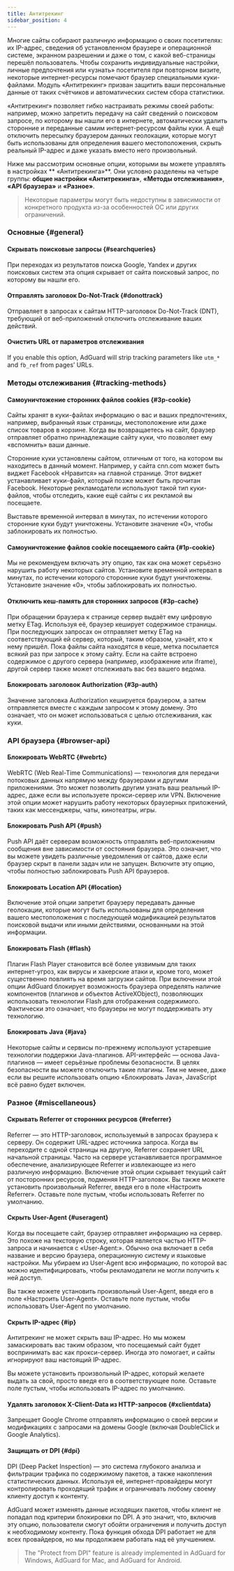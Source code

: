 ```yaml
---
title: Антитрекинг
sidebar_position: 4
---
```


Многие сайты собирают различную информацию о своих посетителях: их IP-адрес, сведения об установленном браузере и операционной системе, экранном разрешении и даже о том, с какой веб-страницы перешёл пользователь. Чтобы сохранить индивидуальные настройки, личные предпочтения или «узнать» посетителя при повторном визите, некоторые интернет-ресурсы помечают браузер специальными куки-файлами. Модуль «Антитрекинг» призван защитить ваши персональные данные от таких счётчиков и автоматических систем сбора статистики.

«Антитрекинг» позволяет гибко настраивать режимы своей работы: например, можно запретить передачу на сайт сведений о поисковом запросе, по которому вы нашли его в интернете, автоматически удалить сторонние и переданные самим интернет-ресурсом файлы куки. А ещё отключить пересылку браузером данных геолокации, которые могут быть использованы для определения вашего местоположения, скрыть реальный IP-адрес и даже указать вместо него произвольный.

Ниже мы рассмотрим основные опции, которыми вы можете управлять в настройках ** «Антитрекинга»**. Они условно разделены на четыре группы: **общие настройки «Антитрекинга»**, **«Методы отслеживания»**, **«API браузера»** и **«Разное»**.

> Некоторые параметры могут быть недоступны в зависимости от конкретного продукта из-за особенностей ОС или других ограничений.

### Основные {#general}

#### Скрывать поисковые запросы {#searchqueries}

При переходах из результатов поиска Google, Yandex и других поисковых систем эта опция скрывает от сайта поисковый запрос, по которому вы нашли его.

#### Отправлять заголовок Do-Not-Track {#donottrack}

Отправляет в запросах к сайтам HTTP-заголовок Do-Not-Track (DNT), требующий от веб-приложений отключить отслеживание ваших действий.

#### Очистить URL от параметров отслеживания

If you enable this option, AdGuard will strip tracking parameters like `utm_*` and `fb_ref` from pages’ URLs.

### Методы отслеживания {#tracking-methods}

#### Самоуничтожение сторонних файлов cookies {#3p-cookie}

Сайты хранят в куки-файлах информацию о вас и ваших предпочтениях, например, выбранный язык страницы, местоположение или даже список товаров в корзине. Когда вы возвращаетесь на сайт, браузер отправляет обратно принадлежащие сайту куки, что позволяет ему «вспомнить» ваши данные.

Сторонние куки установлены сайтом, отличным от того, на котором вы находитесь в данный момент. Например, у сайта cnn.com может быть виджет Facebook «Нравится» на главной странице. Этот виджет устанавливает куки-файл, который позже может быть прочитан Facebook. Некоторые рекламодатели используют такой тип куки-файлов, чтобы отследить, какие ещё сайты с их рекламой вы посещаете.

Выставьте временной интервал в минутах, по истечении которого сторонние куки будут уничтожены. Установите значение «0», чтобы заблокировать их полностью.

#### Самоуничтожение файлов cookie посещаемого сайта {#1p-cookie}

Мы не рекомендуем включать эту опцию, так как она может серьёзно нарушить работу некоторых сайтов. Установите временной интервал в минутах, по истечении которого сторонние куки будут уничтожены. Установите значение «0», чтобы заблокировать их полностью.

#### Отключить кеш-память для сторонних запросов {#3p-cache}

При обращении браузера к странице сервер выдаёт ему цифровую метку ETag. Используя её, браузер кеширует содержимое страницы. При последующих запросах он отправляет метку ETag на соответствующий ей сервер, который, таким образом, узнаёт, кто к нему пришёл. Пока файлы сайта находятся в кеше, метка посылается всякий раз при запросе к этому сайту. Если на сайте встроено содержимое с другого сервера (например, изображение или iframe), другой сервер также может отслеживать вас без вашего ведома.

#### Блокировать заголовок Authorization {#3p-auth}

Значение заголовка Authorization кешируется браузером, а затем отправляется вместе с каждым запросом к этому домену. Это означает, что он может использоваться с целью отслеживания, как куки.

### API браузера {#browser-api}

#### Блокировать WebRTC {#webrtc}

WebRTC (Web Real-Time Communications) — технология для передачи потоковых данных напрямую между браузерами и другими приложениями. Это может позволить другим узнать ваш реальный IP-адрес, даже если вы используете прокси-сервер или VPN. Включение этой опции может нарушить работу некоторых браузерных приложений, таких как мессенджеры, чаты, кинотеатры, игры.

#### Блокировать Push API {#push}

Push API даёт серверам возможность отправлять веб-приложениям сообщения вне зависимости от состояния браузера. Это означает, что вы можете увидеть различные уведомления от сайтов, даже если браузер скрыт в панели задач или не запущен. Включите эту опцию, чтобы полностью заблокировать Push API браузеров.

#### Блокировать Location API {#location}

Включение этой опции запретит браузеру передавать данные геолокации, которые могут быть использованы для определения вашего местоположения с последующей модификацией результатов поисковой выдачи или иными действиями, основанными на этой информации.

#### Блокировать Flash {#flash}

Плагин Flash Player становится всё более уязвимым для таких интернет-угроз, как вирусы и хакерские атаки и, кроме того, может существенно повлиять на время загрузки сайтов. При включении этой опции AdGuard блокирует возможность браузера определять наличие компонентов (плагинов и объектов ActiveXObject), позволяющих использовать технологии Flash для отображения содержимого. Фактически это означает, что браузеры не могут поддерживать эту технологию.

#### Блокировать Java {#java}

Некоторые сайты и сервисы по-прежнему используют устаревшие технологии поддержки Java-плагинов. API-интерфейс — основа Java-плагинов — имеет серьёзные проблемы безопасности. В целях безопасности вы можете отключить такие плагины. Тем не менее, даже если вы решите использовать опцию «Блокировать Java», JavaScript всё равно будет включен.

### Разное {#miscellaneous}

#### Скрывать Referrer от сторонних ресурсов {#referrer}

Referrer — это HTTP-заголовок, используемый в запросах браузера к серверу. Он содержит URL-адрес источника запроса. Когда вы переходите с одной страницы на другую, Referrer сохраняет URL начальной страницы. Часто на сервере устанавливается программное обеспечение, анализирующее Referrer и извлекающее из него различную информацию. Включение этой опции скрывает текущий сайт от посторонних ресурсов, подменяя HTTP-заголовок. Вы также можете установить произвольный Referrer, введя его в поле «Настроить Referrer». Оставьте поле пустым, чтобы использовать Referrer по умолчанию.

#### Скрыть User-Agent {#useragent}

Когда вы посещаете сайт, браузер отправляет информацию на сервер. Это похоже на текстовую строку, которая является частью HTTP-запроса и начинается с «User-Agent:». Обычно она включает в себя название и версию браузера, операционную систему и языковые настройки. Мы убираем из User-Agent всю информацию, по которой вас можно идентифицировать, чтобы рекламодатели не могли получить к ней доступ.

Вы также можете установить произвольный User-Agent, введя его в поле «Настроить User-Agent». Оставьте поле пустым, чтобы использовать User-Agent по умолчанию.

#### Скрыть IP-адрес {#ip}

Антитрекинг не может скрыть ваш IP-адрес. Но мы можем замаскировать вас таким образом, что посещаемый сайт будет воспринимать вас как прокси-сервер. Иногда это помогает, и сайты игнорируют ваш настоящий IP-адрес.

Вы можете установить произвольный IP-адрес, который желаете выдать за свой, просто введя его в соответствующее поле. Оставьте поле пустым, чтобы использовать IP-адрес по умолчанию.

#### Удалять заголовок X-Client-Data из HTTP-запросов {#xclientdata}

Запрещает Google Chrome отправлять информацию о своей версии и модификациях с запросами на домены Google (включая DoubleClick и Google Analytics).

#### Защищать от DPI {#dpi}

DPI (Deep Packet Inspection) — это система глубокого анализа и фильтрации трафика по содержимому пакетов, а также накопления статистических данных. Используя её, интернет-провайдеры могут контролировать проходящий трафик и ограничивать любому своему клиенту доступ к контенту.

AdGuard может изменять данные исходящих пакетов, чтобы клиент не попадал под критерии блокировки по DPI. А это значит, что, включив эту опцию, пользователи смогут обойти ограничения и получить доступ к необходимому контенту. Пока функция обхода DPI работает не для всех провайдеров, но мы продолжаем работать над её улучшением.

> The "Protect from DPI" feature is already implemented in AdGuard for Windows, AdGuard for Mac, and AdGuard for Android.
